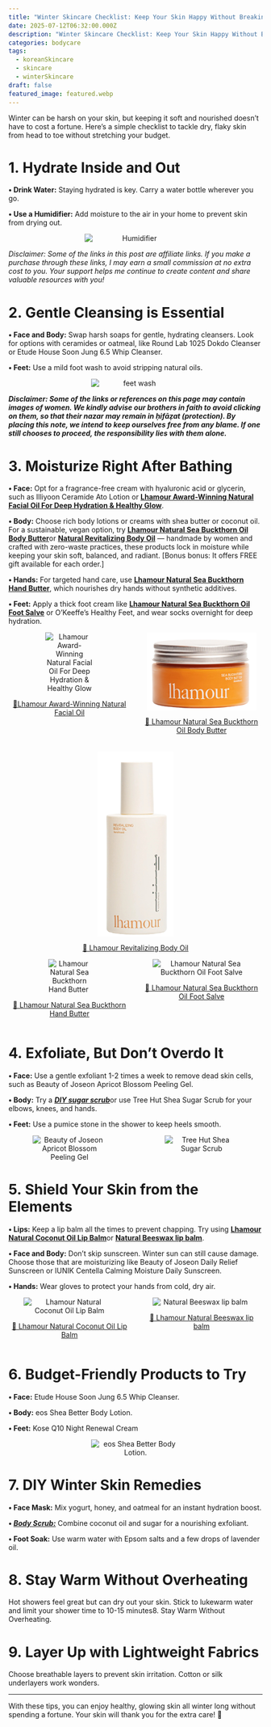 ```yaml
---
title: "Winter Skincare Checklist: Keep Your Skin Happy Without Breaking the Bank"
date: 2025-07-12T06:32:00.000Z
description: "Winter Skincare Checklist: Keep Your Skin Happy Without Breaking the Bank"
categories: bodycare
tags:
  - koreanSkincare
  - skincare
  - winterSkincare
draft: false
featured_image: featured.webp
---
```


Winter can be harsh on your skin, but keeping it soft and nourished doesn’t have to cost a fortune. Here’s a simple checklist to tackle dry, flaky skin from head to toe without stretching your budget.

# **1. Hydrate Inside and Out**

**• Drink Water:** Staying hydrated is key. Carry a water bottle wherever you go.

**• Use a Humidifier:** Add moisture to the air in your home to prevent skin from drying out.
<div style="display: flex; flex-wrap: wrap; gap: 20px; justify-content: center;">

  <div style="flex: 1 1 200px; text-align: center;">
    <img src="https://m.media-amazon.com/images/I/61DneSp1jpL._AC_SL1500_.jpg" alt="Humidifier" style="max-width: 40%; height: auto; display: block; margin: 0 auto;" />
  </div>

</div>

*Disclaimer: Some of the links in this post are affiliate links. If you make a purchase through these links, I may earn a small commission at no extra cost to you. Your support helps me continue to create content and share valuable resources with you!*   

# **2. Gentle Cleansing is Essential**

**• Face and Body:** Swap harsh soaps for gentle, hydrating cleansers. Look for options with ceramides or oatmeal, like Round Lab 1025 Dokdo Cleanser or Etude House Soon Jung 6.5 Whip Cleanser.

**• Feet:** Use a mild foot wash to avoid stripping natural oils.

<div style="display: flex; flex-wrap: wrap; gap: 20px; justify-content: center;">

  <div style="flex: 1 1 200px; text-align: center;">
    <img src="https://m.media-amazon.com/images/I/71COf9NF9qL._SL1500_.jpg" alt="feet wash" style="max-width: 35%; height: auto; display: block; margin: 0 auto;" />
  </div>

</div>


***Disclaimer: Some of the links or references on this page may contain images of women. We kindly advise our brothers in faith to avoid clicking on them, so that their nazar may remain in ḥifāẓat (protection). By placing this note, we intend to keep ourselves free from any blame. If one still chooses to proceed, the responsibility lies with them alone.***

# **3. Moisturize Right After Bathing**

**• Face:** Opt for a fragrance-free cream with hyaluronic acid or glycerin, such as Illiyoon Ceramide Ato Lotion or [**Lhamour Award-Winning Natural Facial Oil For Deep Hydration & Healthy Glow**](https://www.lhamour.com/products/natural-rosehip-facial-oil?sca_ref=8121337.DCmZafggw7).

**• Body:** Choose rich body lotions or creams with shea butter or coconut oil. For a sustainable, vegan option, try [**Lhamour Natural Sea Buckthorn Oil Body Butter**](https://www.lhamour.com/products/natural-sea-buckthorn-oil-body-butter?sca_ref=8121337.DCmZafggw7)or [**Natural Revitalizing Body Oil**](https://www.lhamour.com/products/natural-revitalizing-body-oil?sca_ref=8121337.DCmZafggw7) — handmade by women and crafted with zero-waste practices, these products lock in moisture while keeping your skin soft, balanced, and radiant. [Bonus bonus: It offers FREE gift available for each order.]

**• Hands:** For targeted hand care, use [**Lhamour Natural Sea Buckthorn Hand Butter**](https://www.lhamour.com/products/natural-sea-buckthorn-hand-butter?sca_ref=8121337.DCmZafggw7), which nourishes dry hands without synthetic additives.

**• Feet:** Apply a thick foot cream like [**Lhamour Natural Sea Buckthorn Oil Foot Salve**](https://www.lhamour.com/products/natural-sea-buckthorn-oil-foot-salve?sca_ref=8121337.DCmZafggw7) or O’Keeffe’s Healthy Feet, and wear socks overnight for deep hydration.

<div style="display: flex; flex-wrap: wrap; gap: 20px; justify-content: center;">

  <div style="flex: 1 1 200px; text-align: center;">
      <img src="/img/rosehip6_12.webp" alt="Lhamour Award-Winning Natural Facial Oil For Deep Hydration & Healthy Glow" style="max-width: 40%; height: auto; display: block; margin: 0 auto;" />
      <p><a href="https://www.lhamour.com/products/natural-rosehip-facial-oil?sca_ref=8121337.DCmZafggw7">
        🔗Lhamour Award-Winning Natural Facial Oil </a></p>
    </div>
    <div style="flex: 1 1 200px; text-align: center;">
      <img src="sebuckbodybutterbdoy.webp" alt="Lhamour Natural Sea Buckthorn Oil Body Butter " style="max-width: 90%; height: auto; display: block; margin: 0 auto;" />
      <p><a href="https://www.lhamour.com/products/natural-sea-buckthorn-oil-body-butter?sca_ref=8121337.DCmZafggw7">
        🔗 Lhamour Natural Sea Buckthorn Oil Body Butter</a></p>
    </div>
    <div style="flex: 1 1 200px; text-align: center;">
        <img src="revitalizingbdoy.webp" alt="Lhamour Revitalizing Body Oil" style="max-width: 30%; height: auto; display: block; margin: 0 auto;" />
         <p>
        <a href="https://www.lhamour.com/products/natural-revitalizing-body-oil?sca_ref=8121337.DCmZafggw7">
          🔗 Lhamour Revitalizing Body Oil
        </a>
      </p>
      </div>
</div>

<div style="display: flex; flex-wrap: wrap; gap: 20px; justify-content: center;">
    <div style="flex: 1 1 200px; text-align: center;">
      <img src="/img/seabuckhtornhandbutterbody.jpg" alt="Lhamour Natural Sea Buckthorn Hand Butter " style="max-width: 35%; height: auto; display: block; margin: 0 auto;" />
      <p><a href="https://www.lhamour.com/products/natural-sea-buckthorn-hand-butter?sca_ref=8121337.DCmZafggw7">
        🔗 Lhamour Natural Sea Buckthorn Hand Butter</a></p>
    </div>
    <div style="flex: 1 1 200px; text-align: center;">
      <img src="/img/footsalvebody2.webp" alt="Lhamour Natural Sea Buckthorn Oil Foot Salve" style="max-width: 80%; height: auto; display: block; margin: 0 auto;" />
      <p><a href="https://www.lhamour.com/products/natural-sea-buckthorn-oil-foot-salve?sca_ref=8121337.DCmZafggw7">
        🔗 Lhamour Natural Sea Buckthorn Oil Foot Salve</a></p>
    </div>

</div>


# **4. Exfoliate, But Don’t Overdo It**

**• Face:** Use a gentle exfoliant 1-2 times a week to remove dead skin cells, such as Beauty of Joseon Apricot Blossom Peeling Gel.

**• Body:** Try a [***DIY sugar scrub***](https://petallifestyle.pages.dev/posts/diy-body-scrub-recipes-transform-your-skin-using-kitchen-ingredients/)or use Tree Hut Shea Sugar Scrub for your elbows, knees, and hands.

**• Feet:** Use a pumice stone in the shower to keep heels smooth.
<div style="display: flex; flex-wrap: wrap; gap: 20px; justify-content: center;">

  <div style="flex: 1 1 200px; text-align: center;">
    <img src="https://m.media-amazon.com/images/I/61Y44G-UvkL._SL1500_.jpg" alt="Beauty of Joseon Apricot Blossom Peeling Gel" style="max-width: 60%; height: auto; display: block; margin: 0 auto;" />
  </div>
  <div style="flex: 1 1 200px; text-align: center;">
    <img src="https://m.media-amazon.com/images/I/71NOVbjGA+L._SL1500_.jpg" alt="Tree Hut Shea Sugar Scrub" style="max-width: 60%; height: auto; display: block; margin: 0 auto;" />
  </div>

</div>

# **5. Shield Your Skin from the Elements**

**• Lips:** Keep a lip balm all the times to prevent chapping. Try using [**Lhamour Natural Coconut Oil Lip Balm**](https://www.lhamour.com/products/natural-coconut-oil-lip-balm?sca_ref=8121337.DCmZafggw7)or [**Natural Beeswax lip balm**](https://www.lhamour.com/products/natural-beeswax-lip-balm?sca_ref=8121337.DCmZafggw7).

**• Face and Body:** Don’t skip sunscreen. Winter sun can still cause damage. Choose those that are moisturizing like Beauty of Joseon Daily Relief Sunscreen or IUNIK Centella Calming Moisture Daily Sunscreen.

**• Hands:** Wear gloves to protect your hands from cold, dry air.

<div style="display: flex; flex-wrap: wrap; gap: 20px; justify-content: center;">
    <div style="flex: 1 1 200px; text-align: center;">
      <img src="/img/coconutoillipbalm.webp" alt="Lhamour Natural Coconut Oil Lip Balm" style="max-width: 75%; height: auto; display: block; margin: 0 auto;" />
      <p><a href="https://www.lhamour.com/products/natural-coconut-oil-lip-balm?sca_ref=8121337.DCmZafggw7">
        🔗 Lhamour Natural Coconut Oil Lip Balm </a></p>
    </div>
    <div style="flex: 1 1 200px; text-align: center;">
      <img src="/img/beeswax_closeup.webp" alt="Natural Beeswax lip balm" style="max-width: 80%; height: auto; display: block; margin: 0 auto;" />
      <p><a href="https://www.lhamour.com/products/natural-beeswax-lip-balm?sca_ref=8121337.DCmZafggw7">
        🔗 Lhamour Natural Beeswax lip balm</a></p>
    </div>

</div>

# **6. Budget-Friendly Products to Try**

**• Face:** Etude House Soon Jung 6.5 Whip Cleanser.

**• Body:** eos Shea Better Body Lotion.

**• Feet:** Kose Q10 Night Renewal Cream
<div style="display: flex; flex-wrap: wrap; gap: 20px; justify-content: center;">

  <div style="flex: 1 1 200px; text-align: center;">
    <img src="https://m.media-amazon.com/images/I/61pp+20Oo0L._SL1500_.jpg" alt="eos Shea Better Body Lotion." style="max-width: 35%; height: auto; display: block; margin: 0 auto;" />
  </div>

</div>


# **7. DIY Winter Skin Remedies**

**• Face Mask:** Mix yogurt, honey, and oatmeal for an instant hydration boost.

**• [*Body Scrub:*](https://petallifestyle.pages.dev/posts/diy-body-scrub-recipes-transform-your-skin-using-kitchen-ingredients/)** Combine coconut oil and sugar for a nourishing exfoliant.

**• Foot Soak:** Use warm water with Epsom salts and a few drops of lavender oil.

# **8. Stay Warm Without Overheating**

Hot showers feel great but can dry out your skin. Stick to lukewarm water and limit your shower time to 10-15 minutes8. Stay Warm Without Overheating.

# **9. Layer Up with Lightweight Fabrics**

Choose breathable layers to prevent skin irritation. Cotton or silk underlayers work wonders.
****

With these tips, you can enjoy healthy, glowing skin all winter long without spending a fortune. Your skin will thank you for the extra care! 💖